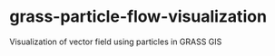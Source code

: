 grass-particle-flow-visualization
=================================

Visualization of vector field using particles in GRASS GIS
